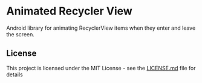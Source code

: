 # Animated Recycler View
Android library for animating RecyclerView items when they enter and leave the screen.

## License

This project is licensed under the MIT License - see the [LICENSE.md](LICENSE.md) file for details

